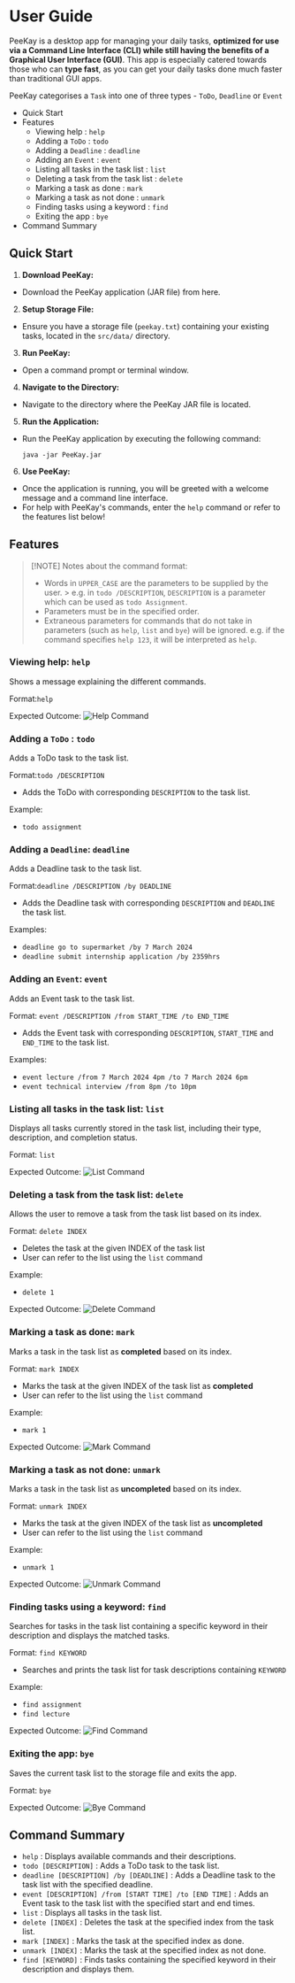 # User Guide

PeeKay is a desktop app for managing your daily tasks, **optimized for use via a Command Line Interface (CLI)
while still having the benefits of a Graphical User Interface (GUI)**.
This app is especially catered towards those who can **type fast**,
as you can get your daily tasks done much faster than traditional GUI apps.

PeeKay categorises a `Task` into one of three types - `ToDo`, `Deadline` or `Event`

- Quick Start
- Features
    - Viewing help : `help`
    - Adding a `ToDo` : `todo`
    - Adding a `Deadline` : `deadline`
    - Adding an `Event` : `event`
    - Listing all tasks in the task list : `list`
    - Deleting a task from the task list : `delete`
    - Marking a task as done : `mark`
    - Marking a task as not done : `unmark`
    - Finding tasks using a keyword : `find`
    - Exiting the app : `bye`
- Command Summary

## Quick Start

1. **Download PeeKay:**
  - Download the PeeKay application (JAR file) from here.

2. **Setup Storage File:**
  - Ensure you have a storage file (`peekay.txt`) containing your existing tasks, located in the `src/data/` directory.

3. **Run PeeKay:**
  - Open a command prompt or terminal window.

4. **Navigate to the Directory:**
  - Navigate to the directory where the PeeKay JAR file is located.

5. **Run the Application:**
  - Run the PeeKay application by executing the following command:
    ```
    java -jar PeeKay.jar
    ```

6. **Use PeeKay:**
  - Once the application is running, you will be greeted with a welcome message and a command line interface.
  - For help with PeeKay's commands, enter the `help` command or refer to the features list below!

## Features

> [!NOTE] Notes about the command format:
>
> - Words in `UPPER_CASE` are the parameters to be supplied by the user.
    > e.g. in `todo /DESCRIPTION`, `DESCRIPTION` is a parameter which can be used as `todo Assignment`.
> - Parameters must be in the specified order.
> - Extraneous parameters for commands that do not take in parameters (such as `help`, `list` and `bye`) will be
    ignored.
    e.g. if the command specifies `help 123`, it will be interpreted as `help`.

### Viewing help: `help`

Shows a message explaining the different commands.

Format:`help`

Expected Outcome: ![Help Command](/docs/assets/help.png)

### Adding a `ToDo` : `todo`

Adds a ToDo task to the task list.

Format:`todo /DESCRIPTION`

- Adds the ToDo with corresponding `DESCRIPTION` to the task list.

Example:

- `todo assignment`

### Adding a `Deadline`: `deadline`

Adds a Deadline task to the task list.

Format:`deadline /DESCRIPTION /by DEADLINE`

- Adds the Deadline task with corresponding `DESCRIPTION` and `DEADLINE`  the task list.

Examples:

- `deadline go to supermarket /by 7 March 2024`
- `deadline submit internship application /by 2359hrs`

### Adding an `Event`: `event`

Adds an Event task to the task list.

Format: `event /DESCRIPTION /from START_TIME /to END_TIME`

- Adds the Event task with corresponding `DESCRIPTION`, `START_TIME` and `END_TIME` to the task list.

Examples:

- `event lecture /from 7 March 2024 4pm /to 7 March 2024 6pm `
- `event technical interview /from 8pm /to 10pm`

### Listing all tasks in the task list: `list`

Displays all tasks currently stored in the task list, including their type, description, and completion status.

Format: `list`

Expected Outcome:
![List Command](/docs/assets/list.png)

### Deleting a task from the task list: `delete`

Allows the user to remove a task from the task list based on its index.

Format: `delete INDEX`

- Deletes the task at the given INDEX of the task list
- User can refer to the list using the `list` command

Example:

- `delete 1`

Expected Outcome: 
![Delete Command](/docs/assets/delete.png)

### Marking a task as done: `mark`

Marks a task in the task list as **completed** based on its index.

Format: `mark INDEX`

- Marks the task at the given INDEX of the task list as **completed**
- User can refer to the list using the `list` command

Example:

- `mark 1`

Expected Outcome:
![Mark Command](/docs/assets/mark.png)

### Marking a task as not done: `unmark`

Marks a task in the task list as **uncompleted** based on its index.

Format: `unmark INDEX`

- Marks the task at the given INDEX of the task list as **uncompleted**
- User can refer to the list using the `list` command

Example:

- `unmark 1`

Expected Outcome:
![Unmark Command](/docs/assets/unmark.png)

### Finding tasks using a keyword: `find`

Searches for tasks in the task list containing a specific keyword in their description and displays the matched tasks.

Format: `find KEYWORD`

- Searches and prints the task list for task descriptions containing `KEYWORD`

Example:

- `find assignment`
- `find lecture`

Expected Outcome:
![Find Command](/docs/assets/find.png)

### Exiting the app: `bye`

Saves the current task list to the storage file and exits the app.

Format: `bye`

Expected Outcome:
![Bye Command](/docs/assets/bye.png)

## Command Summary

- `help` : Displays available commands and their descriptions.
- `todo [DESCRIPTION]` : Adds a ToDo task to the task list.
- `deadline [DESCRIPTION] /by [DEADLINE]` : Adds a Deadline task to the task list with the specified deadline.
- `event [DESCRIPTION] /from [START TIME] /to [END TIME]` : Adds an Event task to the task list with the specified start
  and end times.
- `list` : Displays all tasks in the task list.
- `delete [INDEX]` : Deletes the task at the specified index from the task list.
- `mark [INDEX]` : Marks the task at the specified index as done.
- `unmark [INDEX]` : Marks the task at the specified index as not done.
- `find [KEYWORD]` : Finds tasks containing the specified keyword in their description and displays them.
